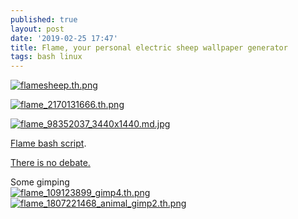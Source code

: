 ```yaml
---
published: true
layout: post
date: '2019-02-25 17:47'
title: Flame, your personal electric sheep wallpaper generator
tags: bash linux
---
```

[![flamesheep.th.png](https://cdn.scrot.moe/images/2019/02/25/flamesheep.th.png)](https://cdn.scrot.moe/images/2019/02/25/flamesheep.png)

[![flame_2170131666.th.png](https://cdn.scrot.moe/images/2019/02/25/flame_2170131666.th.png)](https://scrot.moe/image/at7ua)

[![flame_98352037_3440x1440.md.jpg](https://cdn.scrot.moe/images/2019/02/25/flame_98352037_3440x1440.md.jpg)](https://scrot.moe/image/atCEX)

[Flame bash script](https://raw.githubusercontent.com/brontosaurusrex/stretchbang/master/bin/flame).

[There is no debate.](https://forums.bunsenlabs.org/viewtopic.php?id=5628)

Some gimping  
[![flame_109123899_gimp4.th.png](https://cdn.scrot.moe/images/2019/02/25/flame_109123899_gimp4.th.png)](https://scrot.moe/image/atkU0) [![flame_1807221468_animal_gimp2.th.png](https://cdn.scrot.moe/images/2019/02/25/flame_1807221468_animal_gimp2.th.png)](https://scrot.moe/image/atT6A)

